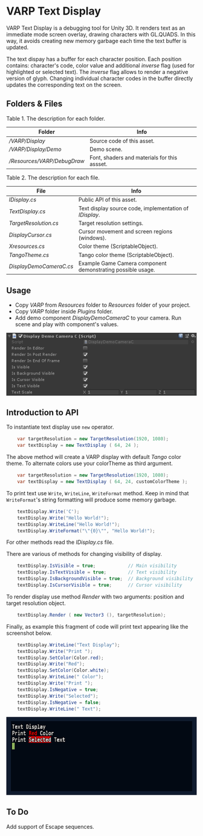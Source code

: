 # VARP Text Display

VARP Text Display is a debugging tool for Unity 3D. It renders text as an immediate mode screen overlay, drawing characters with GL.QUADS. In this way, it avoids creating new memory garbage each time the text buffer is updated.

The text dispay has a buffer for each character position. Each position contains: character's code, color value and additional _inverse_ flag (used for highlighted or selected text). The _inverse_ flag allows to render  a negative version of glyph. Changing individual character codes in the buffer directly updates the corresponding text on the screen.

## Folders & Files

Table 1. The description for each folder. 

| Folder                           | Info                       | 
|----------------------------------|----------------------------|
| _/VARP/Display_                  | Source code of this asset. |
| _/VARP/Display/Demo_             | Demo scene. |
| _/Resources/VARP/DebugDraw_      | Font, shaders and materials for this assset. |

Table 2. The description for each file. 

| File                     | Info                                  |
|--------------------------|---------------------------------------|
| _IDisplay.cs_            | Public API of this asset.             |
| _TextDisplay.cs_         | Text display source code, implementation of _IDisplay_. |
| _TargetResolution.cs_    | Target resolution settings.           |
| _DisplayCursor.cs_       | Cursor movement and screen regions (windows). |
| _Xresources.cs_          | Color theme (ScriptableObject).       |
| _TangoTheme.cs_          | Tango color theme (ScriptableObject). |
| _DisplayDemoCameraC.cs_  |	Example Game Camera component demonstrating possible usage. |

## Usage

- Copy _VARP_ from _Resources_ folder to _Resources_ folder of your project.
- Copy _VARP_ folder inside _Plugins_ folder.
- Add demo component _DisplayDemoCameraC_ to your camera. Run scene and play with component's values.

![Component](/Images/DemoComponent.png)

## Introduction to API

To instantiate text display use `new` operator.

```C#
    var targetResolution = new TargetResolution(1920, 1080);
    var textDisplay = new TextDisplay ( 64, 24 );
```

The above method will create a VARP display with default _Tango_ color theme. To alternate colors use your colorTheme as third argument.

```C#
    var targetResolution = new TargetResolution(1920, 1080);
    var textDisplay = new TextDisplay ( 64, 24, customColorTheme );
```

To print text use `Write`, `WriteLine`, `WriteFormat` method. Keep in mind that `WriteFormat`'s string formatting will produce some memory garbage.

```C#
    textDisplay.Write('C');
    textDisplay.Write("Hello World!");
    textDisplay.WriteLine("Hello World!");
    textDisplay.WriteFormat("\"{0}\"", "Hello World!");
```

For other methods read the _IDisplay.cs_ file.

There are various of methods for changing visibility of display.
 
```C#
    textDisplay.IsVisible = true;            // Main visibility
    textDisplay.IsTextVisible = true;        // Text visibility
    textDisplay.IsBackgroundVisible = true;  // Background visibility
    textDisplay.IsCursorVisible = true;      // Cursor visibility
```

To render display use method _Render_ with two arguments: position and target resolution object.

```C#
    textDisplay.Render ( new Vector3 (), targetResolution);
```

Finally, as example this fragment of code will print text appearing like the screenshot below.

```C#
    textDisplay.WriteLine("Text Display");
    textDisplay.Write("Print ");
    textDisplay.SetColor(Color.red);
    textDisplay.Write("Red");
    textDisplay.SetColor(Color.white);
    textDisplay.WriteLine(" Color");
    textDisplay.Write("Print ");
    textDisplay.IsNegative = true;
    textDisplay.Write("Selected");
    textDisplay.IsNegative = false;
    textDisplay.WriteLine(" Text");
```

![Screen Shot](/Images/ScreenShot.png)

## To Do

Add support of Escape sequences. 
